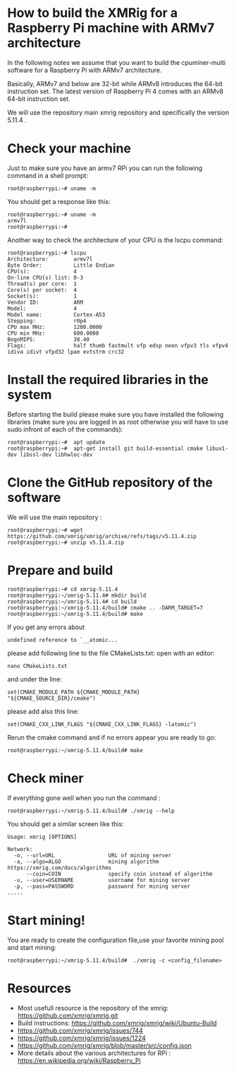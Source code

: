 # How to build the XMRig for a Raspberry Pi machine with ARMv7 architecture
In the following notes we assume that you want to build the cpuminer-multi software for a Raspberry Pi with ARMv7 architecture.

Basically, ARMv7 and below are 32-bit while ARMv8 introduces the 64-bit instruction set. The latest version of Raspberry Pi 4 comes with an ARMv8 64-bit instruction set.

We will use the repository main xmrig repository and specifically the version 5.11.4 .

# Check your machine

Just to make sure you have an armv7 RPi you can run the following command in a shell prompt:

```shell
root@raspberrypi:~# uname -m
```

You should get a response like this:

```shell
root@raspberrypi:~# uname -m
armv7l
root@raspberrypi:~# 
```

Another way to check the architecture of your CPU is the lscpu command:
```shell
root@raspberrypi:~# lscpu 
Architecture:        armv7l
Byte Order:          Little Endian
CPU(s):              4
On-line CPU(s) list: 0-3
Thread(s) per core:  1
Core(s) per socket:  4
Socket(s):           1
Vendor ID:           ARM
Model:               4
Model name:          Cortex-A53
Stepping:            r0p4
CPU max MHz:         1200.0000
CPU min MHz:         600.0000
BogoMIPS:            38.40
Flags:               half thumb fastmult vfp edsp neon vfpv3 tls vfpv4 idiva idivt vfpd32 lpae evtstrm crc32
```

# Install the required libraries in the system

Before starting the build please make sure you have installed the following libraries (make sure you are logged in as root otherwise you will have to use sudo infront of each of the commands):

```shell
root@raspberrypi:~#  apt update
root@raspberrypi:~#  apt-get install git build-essential cmake libuv1-dev libssl-dev libhwloc-dev
```

# Clone the GitHub repository of the software
We will use the main repository :

```shell
root@raspberrypi:~# wget https://github.com/xmrig/xmrig/archive/refs/tags/v5.11.4.zip
root@raspberrypi:~# unzip v5.11.4.zip
```

# Prepare and build
```shell
root@raspberrypi:~# cd xmrig-5.11.4
root@raspberrypi:~/xmrig-5.11.4# mkdir build
root@raspberrypi:~/xmrig-5.11.4# cd build
root@raspberrypi:~/xmrig-5.11.4/build# cmake .. -DARM_TARGET=7
root@raspberrypi:~/xmrig-5.11.4/build# make
```
If you get any errors about
```shell
undefined reference to `__atomic...
```
please add following line to the file CMakeLists.txt:
open with an editor:
```shell
nano CMakeLists.txt
```
and under the line:
```shell
set(CMAKE_MODULE_PATH ${CMAKE_MODULE_PATH} "${CMAKE_SOURCE_DIR}/cmake")
```
please add also this line:
```shell
set(CMAKE_CXX_LINK_FLAGS "${CMAKE_CXX_LINK_FLAGS} -latomic")
```

Rerun the cmake command and if no errors appear you are ready to go:

```shell
root@raspberrypi:~/xmrig-5.11.4/build# make
```

# Check miner

If everything gone well when you run the command :

```shell
root@raspberrypi:~/xmrig-5.11.4/build# ./xmrig --help 
```

You should get a similar screen like this:

```shell
Usage: xmrig [OPTIONS]

Network:
  -o, --url=URL                 URL of mining server
  -a, --algo=ALGO               mining algorithm https://xmrig.com/docs/algorithms
      --coin=COIN               specify coin instead of algorithm
  -u, --user=USERNAME           username for mining server
  -p, --pass=PASSWORD           password for mining server
.....
```

#  Start mining!

You are ready to create the configuration file,use your favorite mining pool and start mining:

```shell
root@raspberrypi:~/xmrig-5.11.4/build#  ./xmrig -c <config_filename>
```

# Resources

* Most usefull resource is the repository of the xmrig: https://github.com/xmrig/xmrig.git
* Build instructions: https://github.com/xmrig/xmrig/wiki/Ubuntu-Build
* https://github.com/xmrig/xmrig/issues/744
* https://github.com/xmrig/xmrig/issues/1224
* https://github.com/xmrig/xmrig/blob/master/src/config.json
* More details about the various architectures for RPi : https://en.wikipedia.org/wiki/Raspberry_Pi
